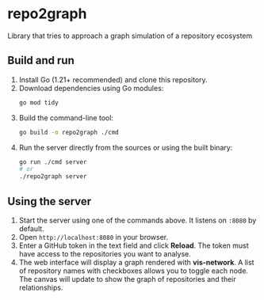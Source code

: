 # repo2graph
Library that tries to approach a graph simulation of a repository ecosystem

## Build and run

1. Install Go (1.21+ recommended) and clone this repository.
2. Download dependencies using Go modules:
   ```bash
   go mod tidy
   ```
3. Build the command-line tool:
   ```bash
   go build -o repo2graph ./cmd
   ```
4. Run the server directly from the sources or using the built binary:
   ```bash
   go run ./cmd server
   # or
   ./repo2graph server
   ```

## Using the server

1. Start the server using one of the commands above. It listens on `:8080` by default.
2. Open `http://localhost:8080` in your browser.
3. Enter a GitHub token in the text field and click **Reload**. The token must have access to the repositories you want to analyse.
4. The web interface will display a graph rendered with **vis-network**. A list of repository names with checkboxes allows you to toggle each node. The canvas will update to show the graph of repositories and their relationships.
